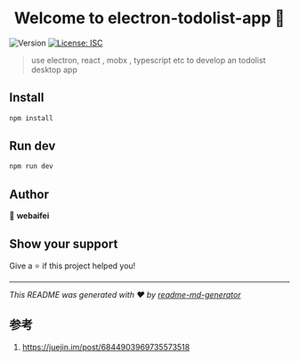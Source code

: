 <h1 align="center">Welcome to electron-todolist-app 👋</h1>
<p>
  <img alt="Version" src="https://img.shields.io/badge/version-1.0.0-blue.svg?cacheSeconds=2592000" />
  <a href="#" target="_blank">
    <img alt="License: ISC" src="https://img.shields.io/badge/License-ISC-yellow.svg" />
  </a>
</p>

> use electron, react , mobx , typescript etc to develop an todolist desktop app

## Install

```sh
npm install
```

## Run dev

```sh
npm run dev
```


## Author

👤 **webaifei**


## Show your support

Give a ⭐️ if this project helped you!

***
_This README was generated with ❤️ by [readme-md-generator](https://github.com/kefranabg/readme-md-generator)_

## 参考
1. https://juejin.im/post/6844903969735573518